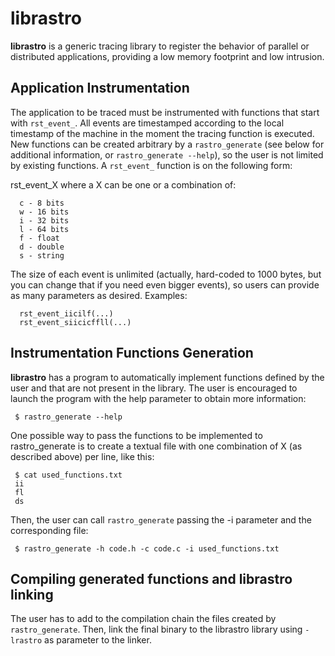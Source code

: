 librastro
=========

__librastro__ is a generic tracing library to register the behavior of
parallel or distributed applications, providing a low memory footprint
and low intrusion.

Application Instrumentation
---------------------------

The application to be traced must be instrumented with functions that
start with `rst_event_`. All events are timestamped according to the
local timestamp of the machine in the moment the tracing function is
executed.  New functions can be created arbitrary by a
`rastro_generate` (see below for additional information, or
`rastro_generate --help`), so the user is not limited by existing
functions. A `rst_event_` function is on the following form:

rst_event_X where a X can be one or a combination of:

      c - 8 bits
      w - 16 bits
      i - 32 bits
      l - 64 bits
      f - float
      d - double
      s - string

The size of each event is unlimited (actually, hard-coded to 1000
bytes, but you can change that if you need even bigger events), so
users can provide as many parameters as desired. Examples:

      rst_event_iicilf(...)
      rst_event_siicicffll(...)

Instrumentation Functions Generation
------------------------------------

**librastro** has a program to automatically implement functions
defined by the user and that are not present in the library. The user
is encouraged to launch the program with the help parameter to obtain
more information:

     $ rastro_generate --help

One possible way to pass the functions to be implemented to
rastro_generate is to create a textual file with one combination of X
(as described above) per line, like this:

     $ cat used_functions.txt
     ii
     fl
     ds

Then, the user can call `rastro_generate` passing the -i parameter and
the corresponding file:

     $ rastro_generate -h code.h -c code.c -i used_functions.txt

Compiling generated functions and librastro linking
---------------------------------------------------

The user has to add to the compilation chain the files created by
`rastro_generate`. Then, link the final binary to the librastro library
using `-lrastro` as parameter to the linker.
